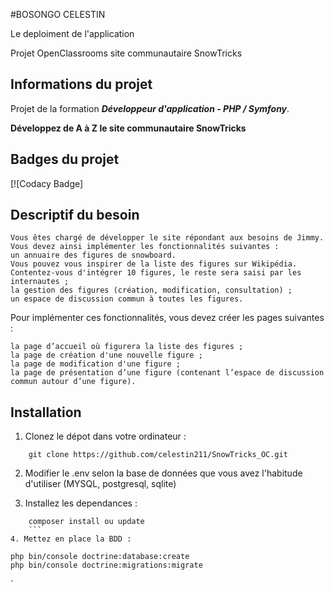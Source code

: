#BOSONGO CELESTIN

Le deploiment de l'application

Projet OpenClassrooms site communautaire SnowTricks

## Informations du projet

Projet de la formation ***Développeur d'application - PHP / Symfony***.

**Développez de A à Z le site communautaire SnowTricks**

## Badges du projet

[![Codacy Badge]

## Descriptif du besoin

    Vous êtes chargé de développer le site répondant aux besoins de Jimmy.
    Vous devez ainsi implémenter les fonctionnalités suivantes :
    un annuaire des figures de snowboard.
    Vous pouvez vous inspirer de la liste des figures sur Wikipédia. Contentez-vous d'intégrer 10 figures, le reste sera saisi par les internautes ;
    la gestion des figures (création, modification, consultation) ;
    un espace de discussion commun à toutes les figures.

Pour implémenter ces fonctionnalités, vous devez créer les pages suivantes :

    la page d’accueil où figurera la liste des figures ;
    la page de création d'une nouvelle figure ;
    la page de modification d'une figure ;
    la page de présentation d’une figure (contenant l’espace de discussion commun autour d’une figure).

## Installation

1. Clonez le dépot dans votre ordinateur :
```
    git clone https://github.com/celestin211/SnowTricks_OC.git
```

2. Modifier le .env selon la base de données que vous avez l'habitude d'utiliser (MYSQL, postgresql, sqlite)

3. Installez les dependances :
```
    composer install ou update
    ```
4. Mettez en place la BDD :
```
    php bin/console doctrine:database:create
    php bin/console doctrine:migrations:migrate
`
